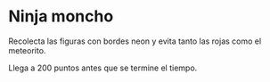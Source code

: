 # Ninja moncho

Recolecta las figuras con bordes neon y evita tanto las rojas como el meteorito.

Llega a 200 puntos antes que se termine el tiempo.
